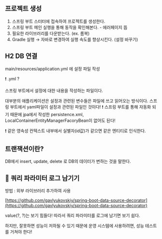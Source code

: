 ## 프로젝트 생성

1. 스프링 부트 스터터에 접속하여 프로젝트를 생성한다. 
2. 스프링 부트 메인 실행을 통해 동작을 확인해본다. - 에러페이지 뜸
3. 필요한 라이브러리를 다운받는다. (ex. 롬복)
4. Gradle 실행 → 자바로 변경하여 실행 속도를 향상시킨다. (설정 바꾸기)

## H2 DB 연결

main/resources/application.yml 에 설정 파일 작성

❗ .yml ? 

스프링 부트에서 설정에 대한 내용을 작성하는 파일이다. 

대부분의 애플리케이션은 설정과 관련된 변수들은 파일에 쓰고 읽어오는 방식이다. 스프링 부트에서 yaml파일이 설정과 관련된 파일인 것이다!
❗ 스프링 부트를 통해 자동화 되기 때문에  jpa에서 작성한 persistence.xml, LocalContainerEntityManagerFacoryBean이 없어도 된다! 

❗ 같은 영속성 컨텍스트 내부에서 실별자(id값)가 같으면 같은 엔티티로 인식한다. 

## 트랜잭션이란?

DB에서 insert, update, delete 로 DB의 데이터가 변하는 것을 말한다.

## 🍯 쿼리 파라미터 로그 남기기

방법 : 외부 라이브러리 추가하여 사용 

[https://github.com/gavlyukovskiy/spring-boot-data-source-decorator](https://github.com/gavlyukovskiy/spring-boot-data-source-decorator)

value(?, ?)는 보기 힘들다! 따라서 쿼리 파라미터를 로그에 남기면 보기 쉽다.

하지만, 잘못하면 성능이 저하될 수 있기 때문에 운영 시스템에 사용하려면, 성능 테스트를 거쳐야 한다!
